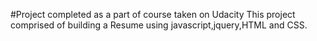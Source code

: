 #Project completed as a part of course taken on Udacity
This project comprised of building a Resume using javascript,jquery,HTML and CSS.
